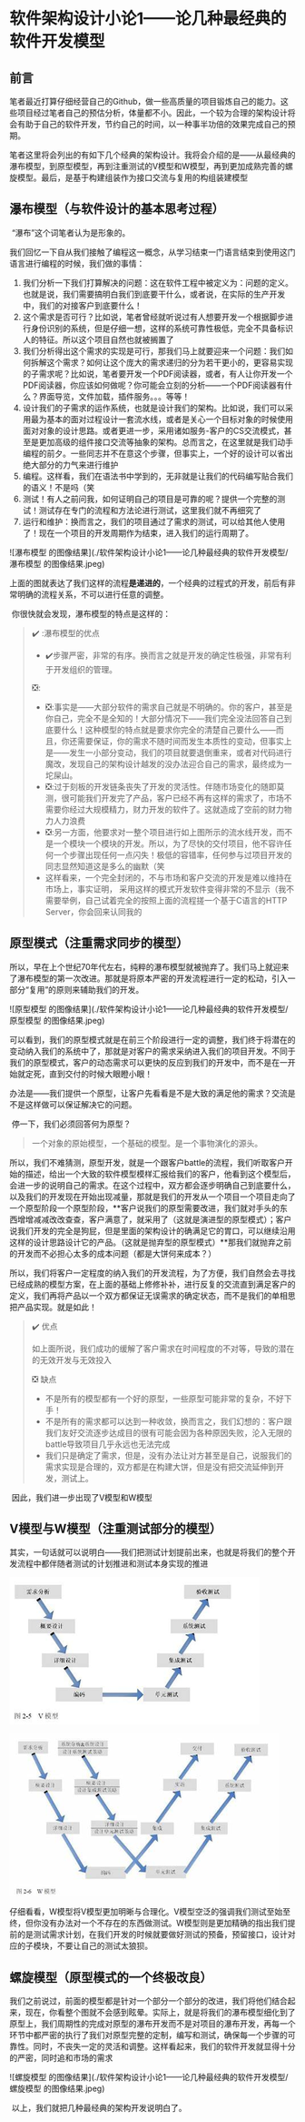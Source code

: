# 软件架构设计小论1——论几种最经典的软件开发模型

## 前言

​	笔者最近打算仔细经营自己的Github，做一些高质量的项目锻炼自己的能力。这些项目经过笔者自己的预估分析，体量都不小。因此，一个较为合理的架构设计将会有助于自己的软件开发，节约自己的时间，以一种事半功倍的效果完成自己的预期。

​	笔者这里将会列出的有如下几个经典的架构设计。我将会介绍的是——从最经典的瀑布模型，到原型模型，再到注重测试的V模型和W模型，再到更加成熟完善的螺旋模型。最后，是基于构建组装作为接口交流与复用的构组装建模型

## 瀑布模型（与软件设计的基本思考过程）

​	“瀑布”这个词笔者认为是形象的。

​	我们回忆一下自从我们接触了编程这一概念，从学习结束一门语言结束到使用这门语言进行编程的时候，我们做的事情：

1. 我们分析一下我们打算解决的问题：这在软件工程中被定义为：问题的定义。也就是说，我们需要搞明白我们到底要干什么，或者说，在实际的生产开发中，我们的对接客户到底要什么！
2. 这个需求是否可行？比如说，笔者曾经就听说过有人想要开发一个根据脚步进行身份识别的系统，但是仔细一想，这样的系统可靠性极低，完全不具备标识人的特征。所以这个项目自然也就被搁置了
3. 我们分析得出这个需求的实现是可行，那我们马上就要迎来一个问题：我们如何拆解这个需求？如何让这个庞大的需求递归的分为若干更小的，更容易实现的子需求呢？比如说，笔者要开发一个PDF阅读器，或者，有人让你开发一个PDF阅读器，你应该如何做呢？你可能会立刻的分析——一个PDF阅读器有什么？界面导览，文件加载，插件服务。。。等等！
4. 设计我们的子需求的运作系统，也就是设计我们的架构。比如说，我们可以采用最为基本的面对过程设计一套流水线，或者是关心一个目标对象的时候使用面对对象的设计思路。或者更进一步，采用诸如服务-客户的CS交流模式，甚至是更加高级的组件接口交流等抽象的架构。总而言之，在这里就是我们动手编程的前夕。一些同志并不在意这个步骤，但事实上，一个好的设计可以省出绝大部分的力气来进行维护
5. 编程。这样看，我们在语法书中学到的，无非就是让我们的代码编写贴合我们的语义！不是吗（笑
6. 测试！有人之前问我，如何证明自己的项目是可靠的呢？提供一个完整的测试！测试存在专门的流程和方法论进行测试，这里我们就不再细究了
7. 运行和维护：换而言之，我们的项目通过了需求的测试，可以给其他人使用了！现在一个项目的开发周期作为结束，进入我们的运行周期了。

![瀑布模型 的图像结果](./软件架构设计小论1——论几种最经典的软件开发模型/瀑布模型 的图像结果.jpeg)

​	上面的图就表达了我们这样的流程**是递进的**，一个经典的过程式的开发，前后有非常明确的流程关系，不可以进行任意的调整。

​	你很快就会发现，瀑布模型的特点是这样的：

> :heavy_check_mark: :瀑布模型的优点
>
> - :heavy_check_mark:步骤严密，非常的有序。换而言之就是开发的确定性极强，非常有利于开发组织的管理。
>
> :negative_squared_cross_mark::
>
> - :negative_squared_cross_mark::事实是——大部分软件的需求自己就是不明确的。你的客户，甚至是你自己，完全不是全知的！大部分情况下——我们完全没法回答自己到底要什么！这种模型的特点就是要求你完全的清楚自己要什么——而且，你还需要保证，你的需求不随时间而发生本质性的变动，但事实上是——发生一小部分变动，我们的项目就要退倒重来，或者对代码进行魔改，发现自己的架构设计越发的没办法迎合自己的需求，最终成为一坨屎山。
> - :negative_squared_cross_mark::过于刻板的开发链条丧失了开发的灵活性。伴随市场变化的随即莫测，很可能我们开发完了产品，客户已经不再有这样的需求了，市场不需要你经过大规模精力，财力开发的软件了。这就造成了空前的财力物力人力浪费
> - :negative_squared_cross_mark::另一方面，他要求对一整个项目进行如上图所示的流水线开发，而不是一个模块一个模块的开发。所以，为了尽快的交付项目，他不容许任何一个步骤出现任何一点闪失！极低的容错率，任何参与过项目开发的同志显然知道这是多么的幽默（笑
> - 这样看来，一个完全封闭的，不与市场和客户交流的开发是难以维持在市场上，事实证明， 采用这样的模式开发软件变得非常的不显示（我不需要举例，自己试着完全的按照上面的流程搓一个基于C语言的HTTP Server，你会回来认同我的

## 原型模式（注重需求同步的模型）

​	所以，早在上个世纪70年代左右，纯粹的瀑布模型就被抛弃了。我们马上就迎来了瀑布模型的第一次改进。那就是将原本严密的开发流程进行一定的松动，引入一部分“复用”的原则来辅助我们的开发。

![原型模型 的图像结果](./软件架构设计小论1——论几种最经典的软件开发模型/原型模型 的图像结果.jpeg)

​	可以看到，我们的原型模式就是在前三个阶段进行一定的调整，我们终于将潜在的变动纳入我们的系统中了，那就是对客户的需求采纳进入我们的项目开发。不同于我们的原型模式，客户的动态需求可以更快的反应到我们的开发中，而不是在一开始就定死，直到交付的时候大眼瞪小眼！

​	办法是——我们提供一个原型，让客户先看看是不是大致的满足他的需求？交流是不是这样做可以保证解决它的问题。

​	停一下，我们必须回答何为原型？

> 一个对象的原始模型，一个基础的模型。是一个事物演化的源头。

​	所以，我们不难猜测，原型开发，就是一个跟客户battle的流程，我们听取客户开始的描述，给出一个大致的软件模型模样汇报给我们的客户，他看到这个模型后，会进一步的说明自己的需求。在这个过程中，双方都会逐步明确自己到底要什么，以及我们的开发现在开始出现减量，那就是我们的开发从一个项目一个项目走向了一个原型阶段一个原型阶段，**客户说我们的原型需要改进，我们就对手头的东西增增减减改改查查，客户满意了，就采用了（这就是演进型的原型模式）；客户说我们开发的完全是狗屁，但是里面的架构设计的确满足它的胃口，可以继续沿用这样的设计思路设计它的产品。（这就是抛弃型的原型模式）**那我们就抛弃之前的开发而不必担心太多的成本问题（都是大饼何来成本？）

​	所以，我们将客户一定程度的纳入我们的开发流程，为了方便，我们自然会去寻找已经成熟的模型方案，在上面的基础上修修补补，进行反复的交流直到满足客户的定义，我们再将产品以一个双方都保证无误需求的确定状态，而不是我们的单相思把产品实现。就是如此！

> :heavy_check_mark: 优点
>
> 如上面所说，我们成功的缓解了客户需求在时间程度的不对等，导致的潜在的无效开发与无效投入
>
> :negative_squared_cross_mark: 缺点
>
> - 不是所有的模型都有一个好的原型，一些原型可能非常的复杂，不好下手！
> - 不是所有的需求都可以达到一种收敛，换而言之，我们幻想的：客户跟我们友好交流逐步达成目的很有可能会因为各种原因失败，沦入无限的battle导致项目几乎永远也无法完成
> - 我们只是确定了需求，但是，没有办法让对方甚至是自己，说服我们的需求实现是合理的，双方都是在构建大饼，但是没有把交流延伸到开发，测试上。

​	因此，我们进一步出现了V模型和W模型

## V模型与W模型（注重测试部分的模型）

​	其实，一句话就可以说明白——我们把测试计划提前出来，也就是将我们的整个开发流程中都伴随者测试的计划推进和测试本身实现的推进

![V模型 的图像结果](./软件架构设计小论1——论几种最经典的软件开发模型/OIP-C.wXQn-qjwJifUO6sGKYKKywHaEDw=305&h=180&c=7&r=0&o=5&dpr=2.3&pid=1.jpeg)

![软件测试模型之 W 模型 - 知乎](./软件架构设计小论1——论几种最经典的软件开发模型/OIP-C.jpeg)

​	仔细看看，W模型将V模型更加明晰与合理化。V模型空泛的强调我们测试至始至终，但你没有办法对一个不存在的东西做测试。W模型则是更加精确的指出我们提前的是测试需求计划，在我们开发的时候就要做好测试的预备，预留接口，设计对应的子模块，不要让自己的测试太狼狈。

## 螺旋模型（原型模式的一个终极改良）

​	我们之前说过，前面的模型都是针对一个部分一个部分的改进，我们将他们结合起来，现在，你看整个图就不会感到眩晕。实际上，就是将我们的瀑布模型细化到了原型上，我们周期性的完成对原型的瀑布开发而不是对项目的瀑布开发，再每一个环节中都严密的执行了我们对原型完整的定制，编写和测试，确保每一个步骤的可靠性。同时，不丧失一定的灵活和调整。这样看起来，我们的软件开发就显得十分的严密，同时追和市场的需求

![螺旋模型 的图像结果](./软件架构设计小论1——论几种最经典的软件开发模型/螺旋模型 的图像结果.jpeg)

​	以上，我们就把几种最经典的架构开发说明白了。